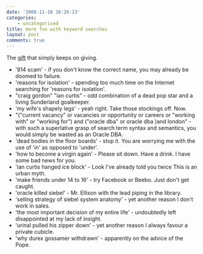 ```yaml
---
date: '2008-11-18 16:26:23'
categories:
    - uncategorised
title: more fun with keyword searches
layout: post
comments: true
---
```


The
[gift](http://nbrightside.com/blog/2006/02/22/to-whom-it-may-concern)
that simply keeps on giving.

-   '914 scam' - if you don't know the correct name, you may already be
    doomed to failure.
-   'reasons for isolation' - spending too much time on the Internet
    searching for 'reasons for isolation'.
-   "craig gordon" "ian curtis" - odd combination of a dead pop star and
    a living Sunderland goalkeeper.
-   'my wife's shapely legs' - yeah right. Take those stockings off.
    Now.
-   "("current vacancy" or vacancies or opportunity or careers or
    "working with" or "working for") and ("oracle dba" or oracle dba
    )and london" - with such a superlative grasp of search term syntax
    and semantics, you would simply be wasted as an Oracle DBA.
-   'dead bodies in the floor boards' - stop it. You are worrying me
    with the use of 'in' as opposed to 'under'.
-   'how to become a virgin again' - Please sit down. Have a drink. I
    have some bad news for you.
-   'ian curtis hanged ice block' - Look I've already told you twice
    This is an urban myth.
-   'make friends under 14 to 16' - try Facebook or Beebo. Just don't
    get caught.
-   'oracle killed siebel' - Mr. Ellison with the lead piping in the
    library.
-   'selling strategy of siebel system anatomy' - yet another reason I
    don't work in sales.
-   'the most important decision of my entire life' - undoubtedly left
    disappointed at my lack of insight.
-   'urinal pulled his zipper down' - yet another reason I always favour
    a private cubicle.
-   'why durex gossamer withdrawn' - apparently on the advice of the
    Pope.

